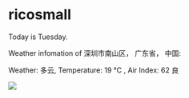 # ricosmall

Today is Tuesday.

Weather infomation of 深圳市南山区， 广东省， 中国: 

Weather: 多云, Temperature: 19 ℃ , Air Index: 62 良

<img src="https://github-readme-stats.vercel.app/api?username=ricosmall&show_icons=true" />
